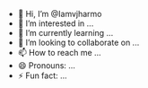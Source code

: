 - 👋 Hi, I’m @Iamvjharmo
- 👀 I’m interested in ...
- 🌱 I’m currently learning ...
- 💞️ I’m looking to collaborate on ...
- 📫 How to reach me ...
- 😄 Pronouns: ...
- ⚡ Fun fact: ...

<!---
Iamvjharmo/Iamvjharmo is a ✨ special ✨ repository because its `README.md` (this file) appears on your GitHub profile.
You can click the Preview link to take a look at your changes.
--->
